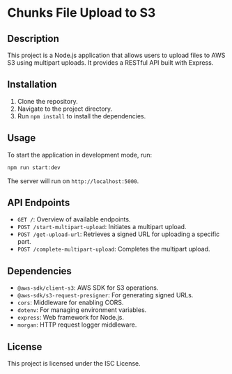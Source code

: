 # Chunks File Upload to S3

## Description
This project is a Node.js application that allows users to upload files to AWS S3 using multipart uploads. It provides a RESTful API built with Express.

## Installation
1. Clone the repository.
2. Navigate to the project directory.
3. Run `npm install` to install the dependencies.

## Usage
To start the application in development mode, run:
```bash
npm run start:dev
```

The server will run on `http://localhost:5000`.

## API Endpoints
- `GET /`: Overview of available endpoints.
- `POST /start-multipart-upload`: Initiates a multipart upload.
- `POST /get-upload-url`: Retrieves a signed URL for uploading a specific part.
- `POST /complete-multipart-upload`: Completes the multipart upload.

## Dependencies
- `@aws-sdk/client-s3`: AWS SDK for S3 operations.
- `@aws-sdk/s3-request-presigner`: For generating signed URLs.
- `cors`: Middleware for enabling CORS.
- `dotenv`: For managing environment variables.
- `express`: Web framework for Node.js.
- `morgan`: HTTP request logger middleware.

## License
This project is licensed under the ISC License.
